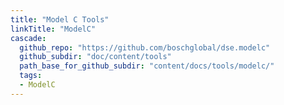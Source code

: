 ```yaml
---
title: "Model C Tools"
linkTitle: "ModelC"
cascade:
  github_repo: "https://github.com/boschglobal/dse.modelc"
  github_subdir: "doc/content/tools"
  path_base_for_github_subdir: "content/docs/tools/modelc/"
  tags:
  - ModelC
---
```

